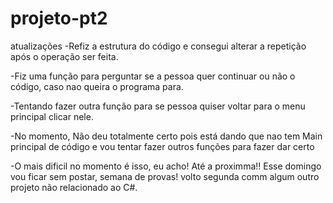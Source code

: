 # projeto-pt2
atualizações 
 -Refiz a estrutura do código e consegui alterar a repetição após o operação ser feita.
 
 -Fiz uma função para perguntar se a pessoa quer continuar ou não o código, caso nao queira o programa para.
 
 -Tentando fazer outra função para se pessoa quiser voltar para o menu principal clicar nele.
 
 -No momento, Não deu totalmente certo pois está dando que nao tem Main principal de código e vou tentar fazer outros funções para fazer dar certo

 -O mais dificil no momento é isso, eu acho! Até a proximma!! Esse domingo vou ficar sem postar, semana de provas! volto segunda comm algum outro projeto não relacionado ao C#.
